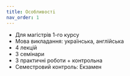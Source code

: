 ```yaml
---
title: Особливостi
nav_order: 1
---
```


- Для магiстрiв 1-го курсу
- Мова викладання: українська, англiйська
- 4 лекцій
- 3 семінари
- 3 практичнi роботи + контрольна
- Семестровий контроль: Екзамен




